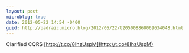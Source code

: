 ```yaml
---
layout: post
microblog: true
date: 2012-05-22 14:54 -0400
guid: http://padraic.micro.blog/2012/05/22/t205008860069634048.html
---
```

Clarified CQRS [http://t.co/8IhzUspM](http://t.co/8IhzUspM)

